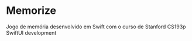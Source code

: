 # Memorize

Jogo de memória desenvolvido em Swift com o curso de Stanford CS193p SwiftUI development

